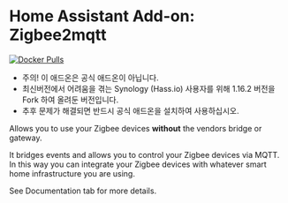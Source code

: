 # Home Assistant Add-on: Zigbee2mqtt

[![Docker Pulls](https://img.shields.io/docker/pulls/zigbee2mqtt/zigbee2mqtt-amd64.svg?style=flat-square&logo=docker)](https://cloud.docker.com/u/dwelch2101/repository/docker/zigbee2mqtt/zigbee2mqtt-amd64)

- 주의! 이 애드온은 공식 애드온이 아닙니다.
- 최신버전에서 어려움을 겪는 Synology (Hass.io) 사용자를 위해 1.16.2 버전을 Fork 하여 올려둔 버전입니다.
- 추후 문제가 해결되면 반드시 공식 애드온을 설치하여 사용하십시오.

Allows you to use your Zigbee devices **without** the vendors bridge or gateway.

It bridges events and allows you to control your Zigbee devices via MQTT. In this way you can integrate your Zigbee devices with whatever smart home infrastructure you are using.

See Documentation tab for more details.
